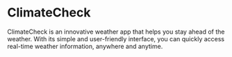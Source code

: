# ClimateCheck
ClimateCheck is an innovative weather app that helps you stay ahead of the weather. With its simple and user-friendly interface, you can quickly access real-time weather information, anywhere and anytime.
